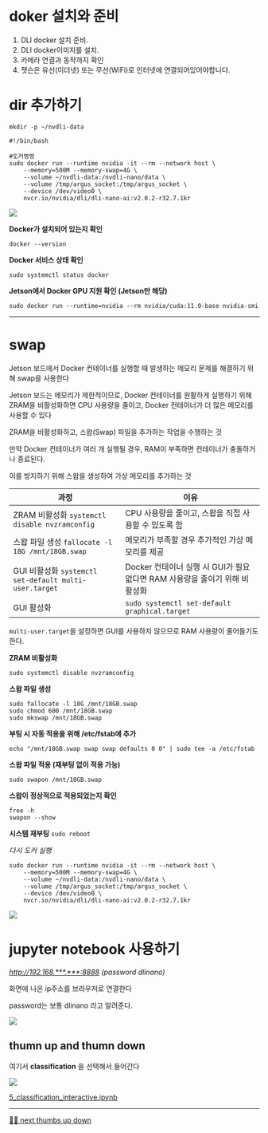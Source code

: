 # doker 설치와 준비

1. DLI docker 설치 준비.
2. DLI docker이미지를 설치.
3. 카메라 연결과 동작까지 확인
4. 젯슨은 유선(이더넷) 또는 무선(WiFi)로 인터넷에 연결되어있어야합니다. 

# dir 추가하기
```mkdir -p ~/nvdli-data```

```#!/bin/bash```

```
#도커명령
sudo docker run --runtime nvidia -it --rm --network host \
    --memory=500M --memory-swap=4G \
    --volume ~/nvdli-data:/nvdli-nano/data \
    --volume /tmp/argus_socket:/tmp/argus_socket \
    --device /dev/video0 \
    nvcr.io/nvidia/dli/dli-nano-ai:v2.0.2-r32.7.1kr
```
![](/img/doker.png) 

**Docker가 설치되어 있는지 확인**

```docker --version```

**Docker 서비스 상태 확인**

```sudo systemctl status docker```

**Jetson에서 Docker GPU 지원 확인 (Jetson만 해당)**

```sudo docker run --runtime=nvidia --rm nvidia/cuda:11.0-base nvidia-smi```


---
# swap
Jetson 보드에서 Docker 컨테이너를 실행할 때 발생하는 메모리 문제를 해결하기 위해 swap을 사용한다

Jetson 보드는 메모리가 제한적이므로, Docker 컨테이너를 원활하게 실행하기 위해 
ZRAM을 비활성화하면 CPU 사용량을 줄이고, Docker 컨테이너가 더 많은 메모리를 사용할 수 있다

ZRAM을 비활성화하고, 스왑(Swap) 파일을 추가하는 작업을 수행하는 것

만약 Docker 컨테이너가 여러 개 실행될 경우, RAM이 부족하면 컨테이너가 충돌하거나 종료된다.

이를 방지하기 위해 스왑을 생성하여 가상 메모리를 추가하는 것

| 과정 | 이유 |
| --- | --- |
| ZRAM 비활성화 ```systemctl disable nvzramconfig```| CPU 사용량을 줄이고, 스왑을 직접 사용할 수 있도록 함 | 
| 스왑 파일 생성 ```fallocate -l 18G /mnt/18GB.swap``` | 메모리가 부족할 경우 추가적인 가상 메모리를 제공| 
| GUI 비활성화 ```systemctl set-default multi-user.target```| Docker 컨테이너 실행 시 GUI가 필요 없다면 RAM 사용량을 줄이기 위해 비활성화 |
| GUI 활성화| ```sudo systemctl set-default graphical.target```|


```multi-user.target```을 설정하면 GUI를 사용하지 않으므로 RAM 사용량이 줄어들기도 한다.


 **ZRAM 비활성화**

```
sudo systemctl disable nvzramconfig
```

 **스왑 파일 생성**
```
sudo fallocate -l 18G /mnt/18GB.swap
sudo chmod 600 /mnt/18GB.swap
sudo mkswap /mnt/18GB.swap
```

**부팅 시 자동 적용을 위해 /etc/fstab에 추가**
```
echo "/mnt/18GB.swap swap swap defaults 0 0" | sudo tee -a /etc/fstab
```

**스왑 파일 적용 (재부팅 없이 적용 가능)**

```sudo swapon /mnt/18GB.swap```

**스왑이 정상적으로 적용되었는지 확인**
```
free -h
swapon --show
```

**시스템 재부팅**
```sudo reboot```


*다시 도커 실행*
```
sudo docker run --runtime nvidia -it --rm --network host \
    --memory=500M --memory-swap=4G \
    --volume ~/nvdli-data:/nvdli-nano/data \
    --volume /tmp/argus_socket:/tmp/argus_socket \
    --device /dev/video0 \
    nvcr.io/nvidia/dli/dli-nano-ai:v2.0.2-r32.7.1kr
```


![](img/jupyter.png) 

# jupyter notebook 사용하기
*http://192.168.***.***:8888 (password dlinano)*

화면에 나온 ip주소를 브라우저로 연결한다

password는 보통 dlinano 라고 알려준다.

![](/img/008.png)   

## thumn up and thumn down
여기서 **classification** 을 선택해서 들어간다

![](/img/009.png)  

[5_classification_interactive.ipynb](5_classification_interactive.ipynb)

---

[🙋‍♂️ next thumbs up down ](https://github.com/ralralra/jetson_DLI/blob/main/5_classification_interactive.ipynb)


